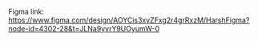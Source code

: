 Figma link: https://www.figma.com/design/AOYCis3xyZFxg2r4grRxzM/HarshFigma?node-id=4302-28&t=JLNa9yvrY9UOyumW-0
